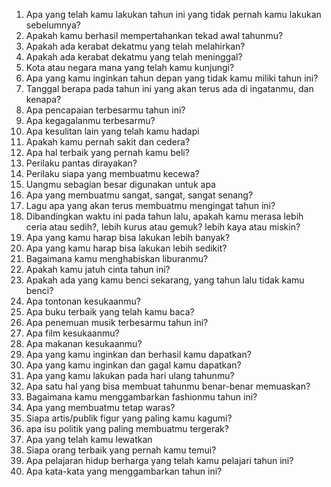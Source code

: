 1. Apa yang telah kamu lakukan tahun ini yang tidak pernah kamu lakukan sebelumnya?
2. Apakah kamu berhasil mempertahankan tekad awal tahunmu?
3. Apakah ada kerabat dekatmu yang telah melahirkan?
4. Apakah ada kerabat dekatmu yang telah meninggal?
5. Kota atau negara mana yang telah kamu kunjungi?
6. Apa yang kamu inginkan tahun depan yang tidak kamu miliki tahun ini?
7. Tanggal berapa pada tahun ini yang akan terus ada di ingatanmu, dan kenapa?
8. Apa pencapaian terbesarmu tahun ini?
9. Apa kegagalanmu terbesarmu?
10. Apa kesulitan lain yang telah kamu hadapi
11. Apakah kamu pernah sakit dan cedera?
12. Apa hal terbaik yang pernah kamu beli?
13. Perilaku pantas dirayakan?
14. Perilaku siapa yang membuatmu kecewa?
15. Uangmu sebagian besar digunakan untuk apa
16. Apa yang membuatmu sangat, sangat, sangat senang?
17. Lagu apa yang akan terus membuatmu mengingat tahun ini?
18. Dibandingkan waktu ini pada tahun lalu, apakah kamu merasa lebih ceria atau sedih?, lebih kurus atau gemuk? lebih kaya atau miskin?
19. Apa yang kamu harap bisa lakukan lebih banyak?
20. Apa yang kamu harap bisa lakukan lebih sedikit?
21. Bagaimana kamu menghabiskan liburanmu?
22. Apakah kamu jatuh cinta tahun ini?
23. Apakah ada yang kamu benci sekarang, yang tahun lalu tidak kamu benci?
24. Apa tontonan kesukaanmu?
25. Apa buku terbaik yang telah kamu baca?
26. Apa penemuan musik terbesarmu tahun ini?
27. Apa film kesukaanmu?
28. Apa makanan kesukaanmu?
29. Apa yang kamu inginkan dan berhasil kamu dapatkan?
30. Apa yang kamu inginkan dan gagal kamu dapatkan?
31. Apa yang kamu lakukan pada hari ulang tahunmu?
32. Apa satu hal yang bisa membuat tahunmu benar-benar memuaskan?
33. Bagaimana kamu menggambarkan fashionmu tahun ini?
34. Apa yang membuatmu tetap waras?
35. Siapa artis/publik figur yang paling kamu kagumi?
36. apa isu politik yang paling membuatmu tergerak?
37. Apa yang telah kamu lewatkan
38. Siapa orang terbaik yang pernah kamu temui?
39. Apa pelajaran hidup berharga yang telah kamu pelajari tahun ini?
40. Apa kata-kata yang menggambarkan tahun ini?
